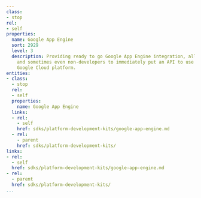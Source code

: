```yaml
---
class:
- stop
rel:
- self
properties:
  name: Google App Engine
  sort: 2929
  level: 3
  description: Providing ready to go Google App Engine integration, allowing developers,
    and sometimes even non-developers to immediately put an API to use through the
    Google Cloud platform.
entities:
- class:
  - stop
  rel:
  - self
  properties:
    name: Google App Engine
  links:
  - rel:
    - self
    href: sdks/platform-development-kits/google-app-engine.md
  - rel:
    - parent
    href: sdks/platform-development-kits/
links:
- rel:
  - self
  href: sdks/platform-development-kits/google-app-engine.md
- rel:
  - parent
  href: sdks/platform-development-kits/
...
```

